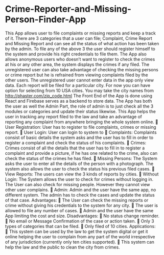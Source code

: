 # Crime-Reporter-and-Missing-Person-Finder-App
This App allows user to file complaints or missing reports and keep a track of it. There are 3 categories that a user can file; Complaint, Crime Report and Missing Report and can see all the status of what action has been taken by the admin. 
 To file any of the above 3 the user should
register himself to the system and provide his right credentials to file
them. The App also allows anonymous users who doesn’t want to
register to check the crimes at his or any other area, the system displays
the crimes if any filed. The unregistered user can also take advantage of
checking the missing persons or crime report but he is refrained from
viewing complaints filed by the other users. The unregistered user
cannot enter data in the app only view data.
Each report will be filed for a particular city. For now you can have
option for selecting from 10 USA cities. You may take the city names
from http://phaster.com/zip_code.html
The Front End of the App is done using React and Firebase serves as a
backend to store data. The App has both the user as well the Admin
Part, the role of admin is to just check all the 3 modules or categories
and update their status likewise.
This App helps the user in tracking any report filed to the law and take
an advantage of reporting any complaint from anywhere bringing the
whole system online.
 User Registration: User has to register to file complaints,
crimes or missing report.
 User Login: User can login to system to
 Complaints: Complaints consist of basic details the system
asks and the user has to fill in order to register a complaint
and check the status of his complaints.
 Crimes: Crimes consist of all the details that the user has
to fill in to register a complaint and provide a picture, if he
has one related to the crime, also can check the status of the
crimes he has filed.
 Missing Persons: The System asks the user to enter all the
details of the person with a photograph. The system also
allows the user to check the status his previous filed cases.
 View Reports: The users can view the 3 kinds of reports by
cities.
 Without Login: The System allows the user to check for
crimes without logging in. The User can also check for
missing people. However they cannot view other user
complains.
 Admin: Admin and the user have the same app, no
different system. The admin has to check the cases and
update the status of that case.
Advantages:
 The User can check the missing reports or crime without
giving his credentials to the system for any city.
 The user is allowed to file any number of cases.
 Admin and the user have the same App limiting the cost
and size.
Disadvantages:
 No status change reminder.
 No email or Message Confirmation of the case or action
taken.
 Only 3 types of categories that can be filed.
 Only filed of 10 cities.
Applications:
 This system can be used by the law to get the system digital
or get it online helping the user to complain from any part
of the world irrespective of any jurisdiction (currently only
ten cities supported).
 This system can help the law and the public to clean the
city from crimes. 
